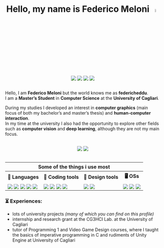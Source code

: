<h1 align="center" style="font-weight:bold;">
    Hello, my name is Federico Meloni 
    <a href="https://www.github.com/federicheddu">
        <img src="https://media.giphy.com/media/hvRJCLFzcasrR4ia7z/giphy.gif" width="5%">
    </a>
</h1>

<div align="center">
<a href="https://www.github.com/federicheddu"><img align="center" src="https://img.shields.io/badge/GitHub-100000?style=flat&logo=github&logoColor=white"/></a>
<a href="https://www.instagram.com/federicheddu"><img align="center" src="https://img.shields.io/badge/Instagram-E4405F?style=flat&logo=instagram&logoColor=white"/></a>
<a href="https://www.twitter.com/federicheddu"><img align="center" src="https://img.shields.io/badge/Twitter-1DA1F2?style=flat&logo=twitter&logoColor=white"/></a>
<a href="https://www.reddit.com/federicheddu"><img align="center" src="https://img.shields.io/badge/Reddit-FF4500?style=flat&logo=reddit&logoColor=white"/></a>
</div>

<br> 

Hello, I am **Federico Meloni** but the world knows me as **federicheddu**.  
I am a **Master’s Student** in **Computer Science** at the **University of Cagliari**.

During my studies I developed an interest in **computer graphics** (main focus of both my bachelor’s and master’s thesis) and **human-computer interaction**.  
In my time at the university I also had the opportunity to explore other fields such as **computer vision** and **deep learning**, although they are not my main focus.

<br>

<div align="center">

<picture width="47%">
<source 
  srcset="https://github-readme-stats.vercel.app/api?username=federicheddu&show_icons=true&theme=dark&hide=issues,prs"
  media="(prefers-color-scheme: dark)"
/>
<source
  srcset="https://github-readme-stats.vercel.app/api?username=federicheddu&show_icons=true&hide=issues,prs"
  media="(prefers-color-scheme: light), (prefers-color-scheme: no-preference)"
/>
<img src="https://github-readme-stats.vercel.app/api?username=federicheddu&show_icons=true&hide=issues,prs" />
</picture>
    
<picture width="47%">
<source 
  srcset="https://github-readme-stats.vercel.app/api/top-langs/?username=federicheddu&layout=compact&theme=dark&hide=shaderlab,hlsl"
  media="(prefers-color-scheme: dark)"
/>
<source
  srcset="https://github-readme-stats.vercel.app/api/top-langs/?username=federicheddu&layout=compact&theme=default&hide=shaderlab,hlsl"
  media="(prefers-color-scheme: light), (prefers-color-scheme: no-preference)"
/>
<img src="https://github-readme-stats.vercel.app/api/top-langs/?username=federicheddu&layout=compact&theme=default&hide=shaderlab,hlsl" />
</picture>
    

<br>
<br>

<table>
    
<tr>
<th colspan=4><b>Some of the things i use most</b></th>
</tr>
    
<tr>
<th align=center><b>🔩 Languages </b></th>
<th align=center><b>🔧 Coding tools </b></th>
<th align=center><b>📐 Design tools </b></th>
<th align=center><b>🖥️ OSs </b></th>
</tr>
    
<tr>
    
<!-- Languages -->
<td>
<img align=center src="https://img.shields.io/badge/C-00599C?style=flat&logo=C&logoColor=white" />
<img align=center src="https://img.shields.io/badge/C%2B%2B-00599C?style=flat&logo=c%2B%2B&logoColor=white" />
<img align=center src="https://img.shields.io/badge/C%23-239120?style=flat&logo=c-sharp&logoColor=white" />
<img align=center src="https://img.shields.io/badge/Python-1976d2?style=flat&logo=python&logoColor=white" />
<img align=center src="https://img.shields.io/badge/GNU_Bash-000000?style=flat&logo=gnu-bash&logoColor=white" />
</td>
    
<!-- Coding tools -->
<td>
<img align=center src="https://img.shields.io/badge/CLion-388e3c?style=flat&logo=clion&logoColor=white" />
<img align=center src="https://img.shields.io/badge/Rider-ad1457?style=flat&logo=rider&logoColor=white" />
<img align=center src="https://img.shields.io/badge/VS_Code-007ACC?style=flat&logo=visual%20studio%20code&logoColor=white" />
<img align=center src="https://img.shields.io/badge/Unity-100000?style=flat&logo=unity&logoColor=white" />
</td>
    
<!-- Design tools -->
<td>
<img align=center src="https://img.shields.io/badge/Figma-F24E1E?style=flat&logo=figma&logoColor=white" />
<img align=center src="https://img.shields.io/badge/Affinity-%237E4DD2?style=flat&logo=affinity&logoColor=white" />
</td>
    
<!-- OSs -->
<td>
<img align=center src="https://img.shields.io/badge/MacOS-000000?style=flat&logo=macos&logoColor=white" />
<img align=center src="https://img.shields.io/badge/Windows-0078D6?style=flat&logo=windows&logoColor=white" />
<img align=center src="https://img.shields.io/badge/Linux-F24E1E?style=flat&logo=linux&logoColor=white" />
</td>
    
</tr>
</table>
    
</div>


### **⏳ Experiences:**
- lots of university projects *(many of which you can find on this profile)*
- internship and research grant at the CG3HCI Lab. at the University of Cagliari
- tutor of Programming 1 and Video Game Design courses, where I taught the basics of imperative programming in C and rudiments of Unity Engine at University of Cagliari
